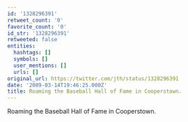 ```yaml
---
id: '1328296391'
retweet_count: '0'
favorite_count: '0'
id_str: '1328296391'
retweeted: false
entities:
  hashtags: []
  symbols: []
  user_mentions: []
  urls: []
original_url: https://twitter.com/jth/status/1328296391
date: '2009-03-14T19:46:25.000Z'
title: Roaming the Baseball Hall of Fame in Cooperstown.
---
```


Roaming the Baseball Hall of Fame in Cooperstown.